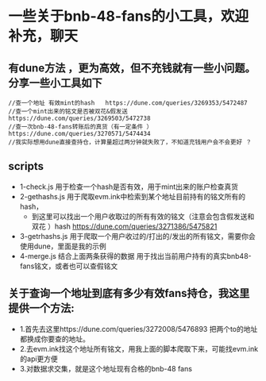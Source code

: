  一些关于bnb-48-fans的小工具，欢迎补充，聊天
==========================

## 有dune方法 ，更为高效，但不充钱就有一些小问题。分享一些小工具如下

    //查一个地址 有效mint的hash   https://dune.com/queries/3269353/5472487
    //查一个mint出来的铭文是否被双花&假发送 https://dune.com/queries/3269503/5472738
    //查一次bnb-48-fans转账后的真货（有一定条件 ）https://dune.com/queries/3270571/5474434
    //我实际想用dune直接查持仓，计算量超过两分钟就失败了，不知道充钱用户会不会更好 ？

## scripts

* 1-check.js 用于检查一个hash是否有效，用于mint出来的账户检查真货
* 2-gethashs.js 用于爬取evm.ink中检索到某个地址目前持有的铭文所有的hash，
    * 到这里可以找出一个用户收取过的所有有效的铭文（注意会包含假发送和双花 ）hash https://dune.com/queries/3271386/5475821
* 3-getrhashs.js 用于爬取一个用户收过的/打出的/发出的所有铭文，需要你会使用dune，里面是我的示例
* 4-merge.js 结合上面两条获得的数据 用于找出当前用户持有的真实bnb48-fans铭文，或者也可以查假铭文 

## 关于查询一个地址到底有多少有效fans持仓，我这里提供一个方法:

* 1.首先去这里https://dune.com/queries/3272008/5476893 把两个to的地址都换成你要查的地址。
* 2.去evm.ink找这个地址所有铭文，用我上面的脚本爬取下来，可能找evm.ink的api更方便
* 3.对数据求交集，就是这个地址现有合格的bnb-48 fans
